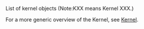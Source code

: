 List of kernel objects (Note:KXX means Kernel XXX.)

For a more generic overview of the Kernel, see
[Kernel](Kernel "wikilink").